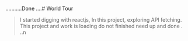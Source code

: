 ...........Done ....# World Tour

> I started digging with reactjs, In this project, exploring API fetching. 
This project
> and work is loading do not finished need up
and done . 
..n
